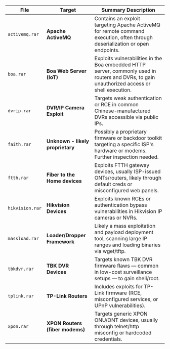 | File            |  Target                    | Summary Description                                                                                                                          |
| --------------- | -------------------------------- | -------------------------------------------------------------------------------------------------------------------------------------------- |
| `activemq.rar`  | **Apache ActiveMQ**              | Contains an exploit targeting Apache ActiveMQ for remote command execution, often through deserialization or open endpoints.                 |
| `boa.rar`       | **Boa Web Server (IoT)**         | Exploits vulnerabilities in the Boa embedded HTTP server, commonly used in routers and DVRs, to gain unauthorized access or shell execution. |
| `dvrip.rar`     | **DVR/IP Camera Exploit**        | Targets weak authentication or RCE in common Chinese-manufactured DVRs accessible via public IPs.                                            |
| `faith.rar`     | **Unknown - likely proprietary** | Possibly a proprietary firmware or backdoor toolkit targeting a specific ISP's hardware or modems. Further inspection needed.                |
| `ftth.rar`      | **Fiber to the Home devices**    | Exploits FTTH gateway devices, usually ISP-issued ONTs/routers, likely through default creds or misconfigured web panels.                    |
| `hikvision.rar` | **Hikvision Devices**            | Exploits known RCEs or authentication bypass vulnerabilities in Hikvision IP cameras or NVRs.                                                |
| `massload.rar`  | **Loader/Dropper Framework**     | Likely a mass exploitation and payload deployment tool, scanning large IP ranges and loading binaries via wget/tftp.                         |
| `tbkdvr.rar`    | **TBK DVR Devices**              | Targets known TBK DVR firmware flaws — common in low-cost surveillance setups — to gain shell/root.                                          |
| `tplink.rar`    | **TP-Link Routers**              | Includes exploits for TP-Link firmware (RCE, misconfigured services, or UPnP vulnerabilities).                                               |
| `xpon.rar`      | **XPON Routers (fiber modems)**  | Targets generic XPON ONU/ONT devices, usually through telnet/http misconfig or hardcoded credentials.                                        |

